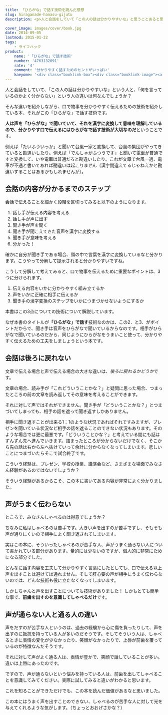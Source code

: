 ```yaml
---
title: 「ひらがな」で話す技術を読んだ感想
slug: hiraganade-hanasu-gijutu
description: <p>人と会話をしていて「この人の話は分かりやすいな」と思うことあると思います。分かりやすい文章と、分かりやすい言葉はまた違います。口で物事を伝える機会が多い人、例えばプレゼンを頻繁に行う人は読んでみるといい本かもしれません。</p>

cover_image: images/cover/book.jpg
date: 2014-09-05
lastmod: 2015-01-22
tags: 
    - ライフハック
product:
    name: '「ひらがな」で話す技術'
    number: '4763132091'
    rate: '4'
    comment: '分かりやすく話すためのヒントがいっぱい'
    kaeyome: '<div class="booklink-box"><div class="booklink-image"><a href="http://www.amazon.co.jp/exec/obidos/asin/4763132091/illusionspace-22/" rel="nofollow" target="_blank"><img src="http://ecx.images-amazon.com/images/I/410GY1d3%2BTL._SL160_.jpg" style="border: none;" /></a></div><div class="booklink-info"><div class="booklink-name"><a href="http://www.amazon.co.jp/exec/obidos/asin/4763132091/illusionspace-22/" rel="nofollow" target="_blank">「ひらがな」で話す技術</a><div class="booklink-powered-date">posted with <a href="http://yomereba.com" rel="nofollow" target="_blank">ヨメレバ</a></div></div><div class="booklink-detail">西任暁子 サンマーク出版 2012-04-17    </div><div class="booklink-link2"><div class="shoplinkamazon"><a href="http://www.amazon.co.jp/exec/obidos/asin/4763132091/illusionspace-22/" rel="nofollow" target="_blank" title="アマゾン" >Amazonで購入</a></div><div class="shoplinkrakuten"><a href="http://hb.afl.rakuten.co.jp/hgc/11acbc01.369b1bf6.11acbc02.cabf9fe9/?pc=http%3A%2F%2Fbooks.rakuten.co.jp%2Frb%2F11657679%2F%3Fscid%3Daf_ich_link_urltxt%26m%3Dhttp%3A%2F%2Fm.rakuten.co.jp%2Fev%2Fbook%2F" rel="nofollow" target="_blank" title="楽天ブックス" >楽天ブックスで購入</a></div>                  	  	  	  	</div></div><div class="booklink-footer"></div></div>'
---
```


<p>人と会話をしていて、「この人の話は分かりやすいな」という人と、「何を言っているのかよく分からない」という人の違いは何なんでしょうか？</p>
<p>そんな違いを紹介しながら、口で物事を分かりやすく伝えるための技術を紹介している本、それがこの「ひらがな」で話す技術です。</p>
<p><strong>人は声を「ひらがな」で聞いていて、それを漢字に変換して意味を理解しているので、分かりやす口で伝えるにはひらがなで話す技術が大切なのだ</strong>ということです。</p>
<p>例えば「たいふういっか」と聞いて台風一家と変換して、台風の集団がやってきていると勘違いしたり。例えば「でんしゃがふつうです」と聞いて電車が普通ですと変換して、いや電車は普通だろと勘違いしたり。これが文章で台風一過、電車が不通と書いてあれば勘違いは起こりません（漢字間違えてるじゃねえかと勘違いすることはあるかもしれませんが）。</p>
<h2>会話の内容が分かるまでのステップ</h2>
<p>会話で伝えることを細かく段階を区切ってみると以下のようになります。</p>
<ol>
<li>話し手が伝える内容を考える</li>
<li>話し手が声に出す</li>
<li>聞き手が声を聞く</li>
<li>聞き手が聞こえてきた音声を漢字に変換する</li>
<li>聞き手が意味を考える</li>
<li>分かった！</li>
</ol>
<p>確かに自分が聞き手である場合、頭の中で言葉を漢字に変換しているなと分かります。こうやって分解して提示されると分かりやすいですね。</p>
<p>こうして分解して考えてみると、口で物事を伝えるために重要なポイントは、3つに分けられます。</p>
<ol>
<li>伝える内容をいかに分かりやすく組み立てるか</li>
<li>声をいかに正確に相手に伝えるか</li>
<li>聞き手の漢字変換のステップをいかにつまづかせないようにするか</li>
</ol>
<p>本書はこの3点についての技術について解説しています。</p>
<p>なぜ本書のタイトルが<strong>「ひらがな」で話す</strong>技術なのかは、この2．と3．がポイントだからで、聞き手は音声をひらがなで聞いているからなのです。相手がひらがなで聞いているのだから、同じようにひらがなをうまいこと使って、分かりやすく伝えるための工夫をしましょうという本です。</p>
<h2>会話は後ろに戻れない</h2>
<p>文章で伝える場合と声で伝える場合の大きな違いは、<em>後ろに戻れるかどうか</em>です。</p>
<p>文章の場合、読み手が「これどういうことかな？」と疑問に思った場合、つまったところの前の文章を読み返してその意味を考えることができます。</p>
<p>それに対して声ではそれができません。聞き手が「どういうことかな？」とつまづいてしまっても、相手の話を遮って聞き返すしかありません。</p>
<p>相手に聞き返すことが出来る1：1のような状況であればそれですみますが、プレゼンを聞いている状況など相手の話を遮ることのできない状況もあります。そのような場合では更に最悪です。「どういうことかな？」と考えている間にも話はずんずん先へ進んでいきます。詰まったところが分からないだけでなく、そこから先の話は右から左へ抜けていって余計に分からなくなってしまいます。悲しいことにつまづいたらそこで試合終了です。</p>
<p>こういう経験は、プレゼン、学校の授業、講演会など、さまざまな場面でみなさん経験があるのではないでしょうか？</p>
<p>そういう経験があるからこそ、この本に書いてある内容が非常によく分かりました。</p>
<h2>声がうまく伝わらない</h2>
<p>ところで、みなさんしゃべるのは得意でしょうか？</p>
<p>ちなみに私はしゃべるのは苦手です。大きい声を出すのが苦手ですし、そもそも声が通りにくいので相手によく聞き返されてしまいます。</p>
<p>実はこの本に、そういったしゃべるのが苦手な人、声がうまく通らない人について書かれている部分があります。量的には少ないのですが、個人的に非常にためになる部分でした。</p>
<p>どんなに話す内容を工夫して分かりやすく言葉にしたとしても、口で伝える以上声を出すことは避けては通れません。そして肝心要の声が相手にうまく伝わらないのでは、どんな技術も役に立たなくなってしまいます。</p>
<p>しかしちゃんと声を出すことについても技術がありました！ しかもとても簡単な事で、<strong>前歯を出すのを意識してしゃべるだけ</strong>です。</p>
<h2>声が通らない人と通る人の違い</h2>
<p>声をだすのが苦手な人というのは、過去の経験から心に傷を負ったりして、声を出すのに抵抗を持っている人が多いのだそうです。そしてそういう人は、しゃべるときに表情の変化が少なかったり、笑顔がなかったりで、上唇が前歯を覆っているのが特徴なんだそうです。</p>
<p>それに対して声がよく通る人は、表情が豊かで、笑顔で話していることが多い。違いは上唇にあったのです。</p>
<p>ですので、声が通らないという悩みを持っている人は、前歯を出してしゃべることを意識してみてください。実際に試してみると違いがわかると思います。</p>
<p>これを知ることができただけでも、この本を読んだ価値があるなと思いました。</p>
<p>この本にはうまく声を出すことのできない、しゃべるのが苦手な人に対して光を与えてくれるような気がします。（ちょっとおおげさかな？）</p>

  